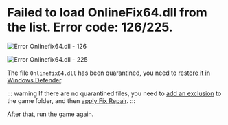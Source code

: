 # Failed to load OnlineFix64.dll from the list. Error code: 126/225.

![Error Onlinefix64.dll - 126](/en/assets/errors/onlinefix64.dll-error-126.png)

![Error Onlinefix64.dll - 225](/en/assets/errors/onlinefix64.dll-error-225.png)

The file `Onlinefix64.dll` has been quarantined, you need to [restore it in Windows Defender](/en/restore-files.md).

::: warning If there are no quarantined files, you need to [add an exclusion](/en/add-exclusion.md) to the game folder, and then [apply Fix Repair](/en/fix-repair.md).
:::

After that, run the game again.